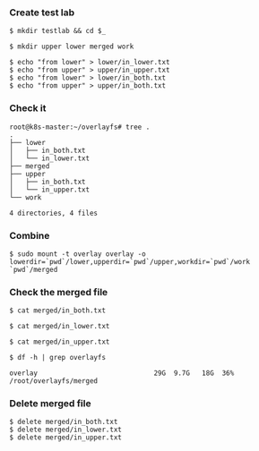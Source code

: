 ### Create test lab

```shell
$ mkdir testlab && cd $_

$ mkdir upper lower merged work

$ echo "from lower" > lower/in_lower.txt
$ echo "from upper" > upper/in_upper.txt
$ echo "from lower" > lower/in_both.txt
$ echo "from upper" > upper/in_both.txt
```

### Check it

```log
root@k8s-master:~/overlayfs# tree .
.
├── lower
│   ├── in_both.txt
│   └── in_lower.txt
├── merged
├── upper
│   ├── in_both.txt
│   └── in_upper.txt
└── work

4 directories, 4 files
```

### Combine

```shell
$ sudo mount -t overlay overlay -o lowerdir=`pwd`/lower,upperdir=`pwd`/upper,workdir=`pwd`/work `pwd`/merged
```

### Check the merged file

```shell
$ cat merged/in_both.txt

$ cat merged/in_lower.txt

$ cat merged/in_upper.txt
```

```shell
$ df -h | grep overlayfs

overlay                             29G  9.7G   18G  36% /root/overlayfs/merged
```

### Delete merged file

```shell
$ delete merged/in_both.txt
$ delete merged/in_lower.txt
$ delete merged/in_upper.txt
```
